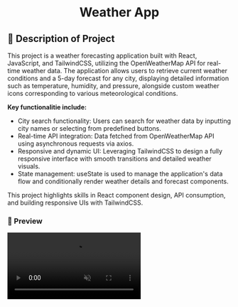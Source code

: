 <h1 align="center">Weather App</h1>

<h2>📜 Description of Project</h2>

<p>
    This project is a weather forecasting application built with React, JavaScript, and TailwindCSS, utilizing the OpenWeatherMap API for real-time weather data. The application allows users to retrieve current weather conditions and a 5-day forecast for any city, displaying detailed information such as temperature, humidity, and pressure, alongside custom weather icons corresponding to various meteorological conditions.
</p>

<strong>Key functionalitie include:</strong>

 - City search functionality: Users can search for weather data by inputting city names or selecting from predefined buttons.
 - Real-time API integration: Data fetched from OpenWeatherMap API using asynchronous requests via axios.
 - Responsive and dynamic UI: Leveraging TailwindCSS to design a fully responsive interface with smooth transitions and detailed weather visuals.
 - State management: useState is used to manage the application's data flow and conditionally render weather details and forecast components.

<p>
    This project highlights skills in React component design, API consumption, and building responsive UIs with TailwindCSS.
</p>

### 📸 Preview
<video autoplay loop muted>
    <source src="./public/weatherApp.mp4" type="video/mp4">
</video>


